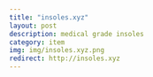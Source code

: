 ```yaml
---
title: "insoles.xyz"
layout: post
description: medical grade insoles
category: item
img: img/insoles.xyz.png
redirect: http://insoles.xyz
---
```


